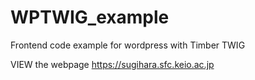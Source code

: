 # WPTWIG_example
Frontend code example for wordpress with Timber TWIG

VIEW the webpage
https://sugihara.sfc.keio.ac.jp
